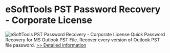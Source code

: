 # eSoftTools PST Password Recovery - Corporate License
![eSoftTools PST Password Recovery - Corporate License](https://mycommerce.akamaized.net/api/pimages/P300925013/BIG/300925013.PNG)
Quick Password Recovery for MS Outlook PST File. Recover every version of Outlook PST file password.
[>> Detailed information](https://secure.shareit.com/shareit/product.html?productid=300925013&affiliateid=200057808)